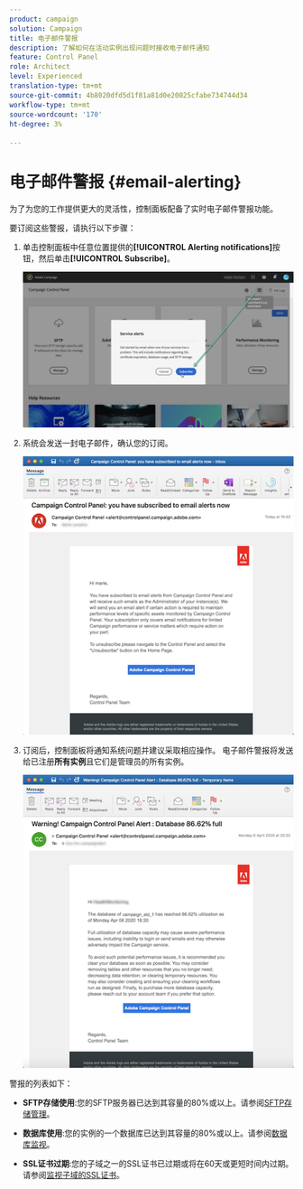 ```yaml
---
product: campaign
solution: Campaign
title: 电子邮件警报
description: 了解如何在活动实例出现问题时接收电子邮件通知
feature: Control Panel
role: Architect
level: Experienced
translation-type: tm+mt
source-git-commit: 4b8020dfd5d1f81a81d0e20025cfabe734744d34
workflow-type: tm+mt
source-wordcount: '170'
ht-degree: 3%

---
```



# 电子邮件警报 {#email-alerting}

为了为您的工作提供更大的灵活性，控制面板配备了实时电子邮件警报功能。

要订阅这些警报，请执行以下步骤：

1. 单击控制面板中任意位置提供的&#x200B;**[!UICONTROL Alerting notifications]**&#x200B;按钮，然后单击&#x200B;**[!UICONTROL Subscribe]**。

   ![](assets/subscribing.png)

1. 系统会发送一封电子邮件，确认您的订阅。

   ![](assets/email_subscription.png)

1. 订阅后，控制面板将通知系统问题并建议采取相应操作。 电子邮件警报将发送给已注册&#x200B;**所有实例**&#x200B;且它们是管理员的所有实例。

   ![](assets/alert_sample.png)


警报的列表如下：

* **SFTP存储使用**:您的SFTP服务器已达到其容量的80%或以上。请参阅[SFTP存储管理](../../sftp/using/sftp-storage-management.md)。

* **数据库使用**:您的实例的一个数据库已达到其容量的80%或以上。请参阅[数据库监视](../../performance-monitoring/using/database-monitoring.md)。

* **SSL证书过期**:您的子域之一的SSL证书已过期或将在60天或更短时间内过期。请参阅[监视子域的SSL证书](../../subdomains-certificates/using/monitoring-ssl-certificates.md)。

